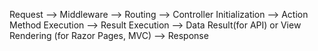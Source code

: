 
Request --> 
Middleware --> 
Routing --> 
Controller Initialization --> 
Action Method Execution -->
Result Execution -->
Data Result(for API) or View Rendering (for Razor Pages, MVC) -->
Response